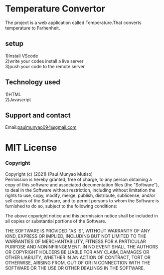# Temperature Convertor

The project is a web application called Temperature.That converts temperature to Farhenheit.

## setup
1)Install VScode<br>2)write your codes install a live server<br>3)push your code to the remote server

## Technology used 
1)HTML<br>2)Javascript
## Support and contact
Email:paulmunyao094@gmail.com

# MIT License

### Copyright
Copyright (c) (2021) (Paul Munyao Mutiso)<br>Permission is hereby granted, free of charge, to any person obtaining a copy
of this software and associated documentation files (the "Software"), to deal
in the Software without restriction, including without limitation the rights
to use, copy, modify, merge, publish, distribute, sublicense, and/or sell
copies of the Software, and to permit persons to whom the Software is
furnished to do so, subject to the following conditions:

The above copyright notice and this permission notice shall be included in all
copies or substantial portions of the Software.

THE SOFTWARE IS PROVIDED "AS IS", WITHOUT WARRANTY OF ANY KIND, EXPRESS OR
IMPLIED, INCLUDING BUT NOT LIMITED TO THE WARRANTIES OF MERCHANTABILITY,
FITNESS FOR A PARTICULAR PURPOSE AND NONINFRINGEMENT. IN NO EVENT SHALL THE
AUTHORS OR COPYRIGHT HOLDERS BE LIABLE FOR ANY CLAIM, DAMAGES OR OTHER
LIABILITY, WHETHER IN AN ACTION OF CONTRACT, TORT OR OTHERWISE, ARISING FROM,
OUT OF OR IN CONNECTION WITH THE SOFTWARE OR THE USE OR OTHER DEALINGS IN THE
SOFTWARE.
